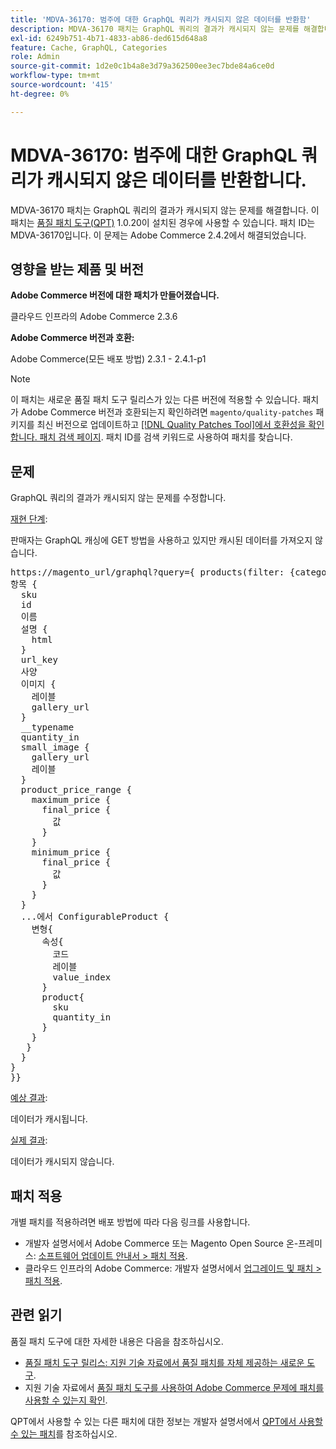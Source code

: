 ```yaml
---
title: 'MDVA-36170: 범주에 대한 GraphQL 쿼리가 캐시되지 않은 데이터를 반환함'
description: MDVA-36170 패치는 GraphQL 쿼리의 결과가 캐시되지 않는 문제를 해결합니다. 이 패치는 [Quality Patches Tool (QPT)](/help/announcements/adobe-commerce-announcements/magento-quality-patches-released-new-tool-to-self-serve-quality-patches.md) 1.0.20이 설치된 경우 사용할 수 있습니다. 패치 ID는 MDVA-36170입니다. 이 문제는 Adobe Commerce 2.4.2에서 해결되었습니다.
exl-id: 6249b751-4b71-4833-ab86-ded615d648a8
feature: Cache, GraphQL, Categories
role: Admin
source-git-commit: 1d2e0c1b4a8e3d79a362500ee3ec7bde84a6ce0d
workflow-type: tm+mt
source-wordcount: '415'
ht-degree: 0%

---
```


# MDVA-36170: 범주에 대한 GraphQL 쿼리가 캐시되지 않은 데이터를 반환합니다.

MDVA-36170 패치는 GraphQL 쿼리의 결과가 캐시되지 않는 문제를 해결합니다. 이 패치는 [품질 패치 도구(QPT)](/help/announcements/adobe-commerce-announcements/magento-quality-patches-released-new-tool-to-self-serve-quality-patches.md) 1.0.20이 설치된 경우에 사용할 수 있습니다. 패치 ID는 MDVA-36170입니다. 이 문제는 Adobe Commerce 2.4.2에서 해결되었습니다.

## 영향을 받는 제품 및 버전

**Adobe Commerce 버전에 대한 패치가 만들어졌습니다.**

클라우드 인프라의 Adobe Commerce 2.3.6

**Adobe Commerce 버전과 호환:**

Adobe Commerce(모든 배포 방법) 2.3.1 - 2.4.1-p1

>[!NOTE]
>
>이 패치는 새로운 품질 패치 도구 릴리스가 있는 다른 버전에 적용할 수 있습니다. 패치가 Adobe Commerce 버전과 호환되는지 확인하려면 `magento/quality-patches` 패키지를 최신 버전으로 업데이트하고 [[!DNL Quality Patches Tool]에서 호환성을 확인합니다. 패치 검색 페이지](https://devdocs.magento.com/quality-patches/tool.html#patch-grid). 패치 ID를 검색 키워드로 사용하여 패치를 찾습니다.

## 문제

GraphQL 쿼리의 결과가 캐시되지 않는 문제를 수정합니다.

<u>재현 단계</u>:

판매자는 GraphQL 캐싱에 GET 방법을 사용하고 있지만 캐시된 데이터를 가져오지 않습니다.

<pre>https://magento_url/graphql?query={ products(filter: {category_id: {eq: "2"}}, pageSize: 2000, currentPage: 1, sort: {position: ASC}) {
항목 {
  sku
  id
  이름
  설명 {
    html
  }
  url_key
  사양
  이미지 {
    레이블
    gallery_url
  }
  __typename
  quantity_in
  small_image {
    gallery_url
    레이블
  }
  product_price_range {
    maximum_price {
      final_price {
        값
      }
    }
    minimum_price {
      final_price {
        값
      }
    }
  }
  ...에서 ConfigurableProduct {
    변형{
      속성{
        코드
        레이블
        value_index
      }
      product{
        sku
        quantity_in
      }
    }
   }
  }
}
}}</pre>

<u>예상 결과</u>:

데이터가 캐시됩니다.

<u>실제 결과</u>:

데이터가 캐시되지 않습니다.

## 패치 적용

개별 패치를 적용하려면 배포 방법에 따라 다음 링크를 사용합니다.

* 개발자 설명서에서 Adobe Commerce 또는 Magento Open Source 온-프레미스: [소프트웨어 업데이트 안내서 > 패치 적용](https://devdocs.magento.com/guides/v2.4/comp-mgr/patching/mqp.html).
* 클라우드 인프라의 Adobe Commerce: 개발자 설명서에서 [업그레이드 및 패치 > 패치 적용](https://devdocs.magento.com/cloud/project/project-patch.html).

## 관련 읽기

품질 패치 도구에 대한 자세한 내용은 다음을 참조하십시오.

* [품질 패치 도구 릴리스: 지원 기술 자료에서 품질 패치를 자체 제공하는 새로운 도구](/help/announcements/adobe-commerce-announcements/magento-quality-patches-released-new-tool-to-self-serve-quality-patches.md).
* 지원 기술 자료에서 [품질 패치 도구를 사용하여 Adobe Commerce 문제에 패치를 사용할 수 있는지 확인](/help/support-tools/patches-available-in-qpt-tool/check-patch-for-magento-issue-with-magento-quality-patches.md).

QPT에서 사용할 수 있는 다른 패치에 대한 정보는 개발자 설명서에서 [QPT에서 사용할 수 있는 패치](https://devdocs.magento.com/quality-patches/tool.html#patch-grid)를 참조하십시오.
